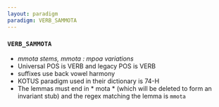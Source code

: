```yaml
---
layout: paradigm
paradigm: VERB_SAMMOTA
---
```

### ` VERB_SAMMOTA `

* _mmota stems, mmota : mpoa variations_
* Universal POS is VERB and legacy POS is VERB
* suffixes use back vowel harmony
* KOTUS paradigm used in their dictionary is 74-H
* The lemmas must end in * mota * (which will be deleted to form an invariant stub) and the regex matching the lemma is ` mmota `
